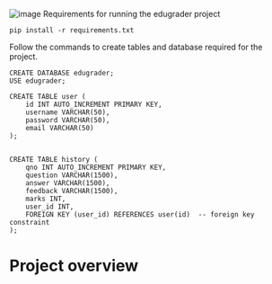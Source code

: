 ![image](https://github.com/user-attachments/assets/9edb70b5-1457-4812-a4dd-8e24534c542f)
Requirements for running the edugrader project
```
pip install -r requirements.txt

```
Follow the commands to create tables and database required for the project.
```
CREATE DATABASE edugrader;
USE edugrader;

CREATE TABLE user (
    id INT AUTO_INCREMENT PRIMARY KEY,
    username VARCHAR(50),
    password VARCHAR(50),
    email VARCHAR(50)
);


CREATE TABLE history (
    qno INT AUTO_INCREMENT PRIMARY KEY,
    question VARCHAR(1500),
    answer VARCHAR(1500),
    feedback VARCHAR(1500),
    marks INT,
    user_id INT,
    FOREIGN KEY (user_id) REFERENCES user(id)  -- foreign key constraint
);
```


<h1>Project overview</h1>



